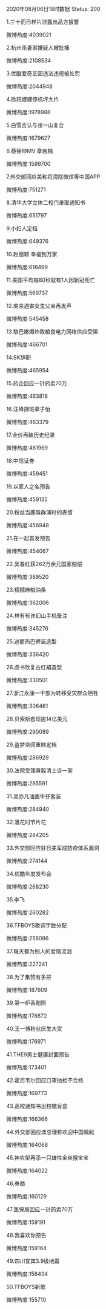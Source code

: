 2020年08月06日18时数据
Status: 200

1.三十而已样片泄露出品方报警

微博热度:4039021

2.杭州杀妻案嫌疑人被批捕

微博热度:2108534

3.优酷爱奇艺因违法违规被处罚

微博热度:2044948

4.欧阳娜娜停机坪大片

微博热度:1978988

5.白雪否认与张一山复合

微博热度:1679627

6.蔡徐坤MV 章若楠

微博热度:1599700

7.外交部回应美称将清除微信等中国APP

微博热度:751271

8.清华大学立体二校门录取通知书

微博热度:651797

9.小妇人定档

微博热度:649376

10.赵丽颖 幸福到万家

微博热度:618499

11.美国平均每80秒就有1人因新冠死亡

微博热度:569737

12.南京遇害女生父亲再发声

微博热度:545458

13.黎巴嫩爆炸致粮食电力网络供应受阻

微博热度:466701

14.SK辞职

微博热度:465954

15.药企回应一针药卖70万

微博热度:463818

16.汪峰探班章子怡

微博热度:463379

17.金价再破历史纪录

微博热度:461969

18.中信证券

微博热度:459451

19.以家人之名预告

微博热度:459135

20.粉丝当鹿晗群演时的表情

微博热度:456948

21.在一起首发预告

微博热度:454067

22.吴春红获262万余元国家赔偿

微博热度:389520

23.糯糯麻糍油条

微博热度:362006

24.林有有许幻山手机备注

微博热度:345276

25.迪丽热巴裤装造型

微博热度:336420

26.虞书欣复古红裙造型

微博热度:330501

27.浙江永康一干部为转移受灾群众牺牲

微博热度:306461

28.贝索斯套现逾14亿美元

微博热度:290089

29.盗梦空间重映定档

微博热度:286929

30.法院受理黄毅清上诉一案

微博热度:285591

31.吴亦凡油画牛仔套装

微博热度:284940

32.落花时节片花

微博热度:284205

33.外交部回应驻日美军成防疫体系漏洞

微博热度:274144

34.优酷年度发布会

微博热度:268230

35.李飞

微博热度:260282

36.TFBOYS歌词字数分配

微博热度:258086

37.每天都为别人的爱情流泪

微博热度:227241

38.为了集赞有多拼

微博热度:187609

39.第一炉香剧照

微博热度:178872

40.王一博粉丝庆生大赏

微博热度:176971

41.THE9男士健康封面预告

微博热度:173401

42.霍尼韦尔回应口罩抽检不合格

微博热度:169773

43.高校通知书出校徽盲盒

微博热度:166366

44.外交部回应澳总理称欢迎中国崛起

微博热度:164068

45.神农架再添一只雄性金丝猴宝宝

微博热度:164022

46.券商

微博热度:160129

47.医保局回应一针药卖70万

微博热度:159191

48.我喜欢你预告

微博热度:159164

49.四川宜宾3.9级地震

微博热度:158434

50.TFBOYS新歌

微博热度:155710

